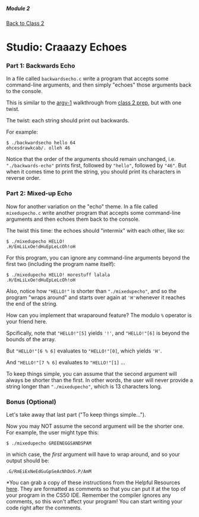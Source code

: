##### Module 2
[Back to Class 2](../../class2)
# Studio: Craaazy Echoes

### Part 1: Backwards Echo

In a file called `backwardsecho.c` write a program that accepts some command-line arguments, and then simply "echoes" those arguments back to the
console. 

This is similar to the <a href="https://www.youtube.com/watch?v=Ja8YoR-u9TA&index=3&list=PLhQjrBD2T380sc-fXwl1sviA-twxFduVU" target="_blank">argv-1</a> walkthrough from <a href="../../class2-prep" target="_blank">class 2 prep</a>, but with one twist.

The twist: each string should print out backwards. 

For example:

```nohighlight
$ ./backwardsecho hello 64
ohcesdrawkcab/. olleh 46
```

Notice that the order of the arguments should remain unchanged, i.e. `"./backwards-echo"` prints first, followed by 
`"hello"`, followed by `"46"`. But when it comes time to print the string, you should print its characters 
in reverse order.


### Part 2: Mixed-up Echo

Now for another variation on the "echo" theme. In a file called `mixedupecho.c` write another program that accepts some command-line arguments and then echoes them back to the console.

The twist this time: the echoes should "intermix" with each other, like so:

```nohighlight
$ ./mixedupecho HELLO!
.H/EmLiLxOe!dHuEpLeLcOh!oH
```

For this program, you can ignore any command-line arguments beyond the first two (including the program name itself):
```nohighlight
$ ./mixedupecho HELLO! morestuff lalala
.H/EmLiLxOe!dHuEpLeLcOh!oH
```

Also, notice how `"HELLO!"` is shorter than `"./mixedupecho"`, and so the program "wraps around" and starts over again at `'H'`whenever it reaches the end of the string. 

How can you implement that wraparound feature? The modulo `%` operator is your friend here. 

Spcifically, note that `"HELLO!"[5]` yields `'!'`, and `"HELLO!"[6]` is beyond the bounds of the array. 

But `"HELLO!"[6 % 6]` evaluates to `"HELLO!"[0]`, which yields `'H'`.

And `"HELLO!"[7 % 6]` evaluates to `"HELLO!"[1]` ...

To keep things simple, you can assume that the second argument will always be shorter than the first.
In other words, the user will never provide a string longer than `"./mixedupecho"`, which is 13 characters long.


### Bonus (Optional)

Let's take away that last part ("To keep things simple..."). 

Now you may NOT assume the second argument will be the shorter one. For example, the user might type this:
```nohighlight
$ ./mixedupecho GREENEGGSANDSPAM
```
in which case, the *first* argument will have to wrap around, and so your output should be:
```nohighlight
.G/RmEiExNeEdGuGpSeAcNhDoS.P/AmM
```

*You can grab a copy of these instructions from the Helpful Resources <a href="../../../../../../../helpful-resources/modules/module-2.html#class-2-studio-crazy-echoes" target="_blank">here</a>. They are formatted as comments so that you can put it at the top of your program in the CS50 IDE. Remember the compiler ignores any comments, so this won't affect your program! You can start writing your code right after the comments.
